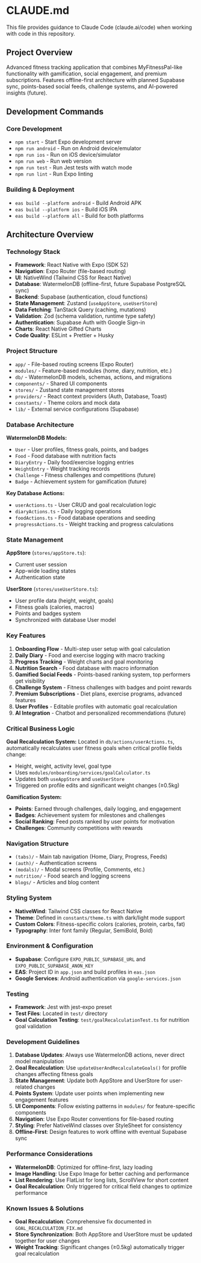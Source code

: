 # CLAUDE.md

This file provides guidance to Claude Code (claude.ai/code) when working with code in this repository.

## Project Overview
Advanced fitness tracking application that combines MyFitnessPal-like functionality with gamification, social engagement, and premium subscriptions. Features offline-first architecture with planned Supabase sync, points-based social feeds, challenge systems, and AI-powered insights (future).

## Development Commands

### Core Development
- `npm start` - Start Expo development server
- `npm run android` - Run on Android device/emulator
- `npm run ios` - Run on iOS device/simulator  
- `npm run web` - Run web version
- `npm run test` - Run Jest tests with watch mode
- `npm run lint` - Run Expo linting

### Building & Deployment
- `eas build --platform android` - Build Android APK
- `eas build --platform ios` - Build iOS IPA
- `eas build --platform all` - Build for both platforms

## Architecture Overview

### Technology Stack
- **Framework**: React Native with Expo (SDK 52)
- **Navigation**: Expo Router (file-based routing)
- **UI**: NativeWind (Tailwind CSS for React Native)
- **Database**: WatermelonDB (offline-first, future Supabase PostgreSQL sync)
- **Backend**: Supabase (authentication, cloud functions)
- **State Management**: Zustand (`useAppStore`, `useUserStore`)
- **Data Fetching**: TanStack Query (caching, mutations)
- **Validation**: Zod (schema validation, runtime type safety)
- **Authentication**: Supabase Auth with Google Sign-in
- **Charts**: React Native Gifted Charts
- **Code Quality**: ESLint + Prettier + Husky

### Project Structure
- `app/` - File-based routing screens (Expo Router)
- `modules/` - Feature-based modules (home, diary, nutrition, etc.)
- `db/` - WatermelonDB models, schemas, actions, and migrations
- `components/` - Shared UI components
- `stores/` - Zustand state management stores
- `providers/` - React context providers (Auth, Database, Toast)
- `constants/` - Theme colors and mock data
- `lib/` - External service configurations (Supabase)

### Database Architecture
**WatermelonDB Models:**
- `User` - User profiles, fitness goals, points, and badges
- `Food` - Food database with nutrition facts
- `DiaryEntry` - Daily food/exercise logging entries
- `WeightEntry` - Weight tracking records
- `Challenge` - Fitness challenges and competitions (future)
- `Badge` - Achievement system for gamification (future)

**Key Database Actions:**
- `userActions.ts` - User CRUD and goal recalculation logic
- `diaryActions.ts` - Daily logging operations
- `foodActions.ts` - Food database operations and seeding
- `progressActions.ts` - Weight tracking and progress calculations

### State Management
**AppStore** (`stores/appStore.ts`):
- Current user session
- App-wide loading states
- Authentication state

**UserStore** (`stores/useUserStore.ts`):
- User profile data (height, weight, goals)
- Fitness goals (calories, macros)
- Points and badges system
- Synchronized with database User model

### Key Features
1. **Onboarding Flow** - Multi-step user setup with goal calculation
2. **Daily Diary** - Food and exercise logging with macro tracking
3. **Progress Tracking** - Weight charts and goal monitoring
4. **Nutrition Search** - Food database with macro information
5. **Gamified Social Feeds** - Points-based ranking system, top performers get visibility
6. **Challenge System** - Fitness challenges with badges and point rewards
7. **Premium Subscriptions** - Diet plans, exercise programs, advanced features
8. **User Profiles** - Editable profiles with automatic goal recalculation
9. **AI Integration** - Chatbot and personalized recommendations (future)

### Critical Business Logic
**Goal Recalculation System:**
Located in `db/actions/userActions.ts`, automatically recalculates user fitness goals when critical profile fields change:
- Height, weight, activity level, goal type
- Uses `modules/onboarding/services/goalCalculator.ts`
- Updates both `useAppStore` and `useUserStore`
- Triggered on profile edits and significant weight changes (≥0.5kg)

**Gamification System:**
- **Points**: Earned through challenges, daily logging, and engagement
- **Badges**: Achievement system for milestones and challenges
- **Social Ranking**: Feed posts ranked by user points for motivation
- **Challenges**: Community competitions with rewards

### Navigation Structure
- `(tabs)/` - Main tab navigation (Home, Diary, Progress, Feeds)
- `(auth)/` - Authentication screens
- `(modals)/` - Modal screens (Profile, Comments, etc.)
- `nutrition/` - Food search and logging screens
- `blogs/` - Articles and blog content

### Styling System
- **NativeWind**: Tailwind CSS classes for React Native
- **Theme**: Defined in `constants/theme.ts` with dark/light mode support
- **Custom Colors**: Fitness-specific colors (calories, protein, carbs, fat)
- **Typography**: Inter font family (Regular, SemiBold, Bold)

### Environment & Configuration
- **Supabase**: Configure `EXPO_PUBLIC_SUPABASE_URL` and `EXPO_PUBLIC_SUPABASE_ANON_KEY`
- **EAS**: Project ID in `app.json` and build profiles in `eas.json`
- **Google Services**: Android authentication via `google-services.json`

### Testing
- **Framework**: Jest with jest-expo preset
- **Test Files**: Located in `test/` directory
- **Goal Calculation Testing**: `test/goalRecalculationTest.ts` for nutrition goal validation

### Development Guidelines
1. **Database Updates**: Always use WatermelonDB actions, never direct model manipulation
2. **Goal Recalculation**: Use `updateUserAndRecalculateGoals()` for profile changes affecting fitness goals
3. **State Management**: Update both AppStore and UserStore for user-related changes
4. **Points System**: Update user points when implementing new engagement features
5. **UI Components**: Follow existing patterns in `modules/` for feature-specific components
6. **Navigation**: Use Expo Router conventions for file-based routing
7. **Styling**: Prefer NativeWind classes over StyleSheet for consistency
8. **Offline-First**: Design features to work offline with eventual Supabase sync

### Performance Considerations
- **WatermelonDB**: Optimized for offline-first, lazy loading
- **Image Handling**: Use Expo Image for better caching and performance
- **List Rendering**: Use FlatList for long lists, ScrollView for short content
- **Goal Recalculation**: Only triggered for critical field changes to optimize performance

### Known Issues & Solutions
- **Goal Recalculation**: Comprehensive fix documented in `GOAL_RECALCULATION_FIX.md`
- **Store Synchronization**: Both AppStore and UserStore must be updated together for user changes
- **Weight Tracking**: Significant changes (≥0.5kg) automatically trigger goal recalculation